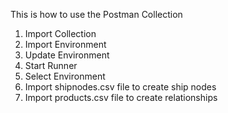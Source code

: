 This is how to use the Postman Collection

1. Import Collection
2. Import Environment
3. Update Environment
4. Start Runner
5. Select Environment
6. Import shipnodes.csv file to create ship nodes
7. Import products.csv file to create relationships

